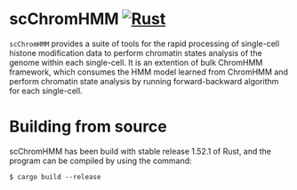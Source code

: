 # scChromHMM [![Rust](https://github.com/satijalab/scChromHMM/actions/workflows/rust.yml/badge.svg)](https://github.com/satijalab/scChromHMM/actions/workflows/rust.yml)

`scChromHMM` provides a suite of tools for the rapid processing of single-cell histone modification data to perform chromatin states analysis of the genome within each single-cell. It is an extention of bulk ChromHMM framework, which consumes the HMM model learned from ChromHMM and perform chromatin state analysis by running forward-backward algorithm for each single-cell.

# Building from source
scChromHMM has been build with stable release 1.52.1 of Rust, and the program can be compiled by using the command:

```{bash}
$ cargo build --release
```

